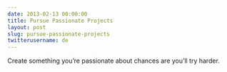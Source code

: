```yaml
---
date: 2013-02-13 00:00:00
title: Pursue Passionate Projects
layout: post
slug: pursue-passionate-projects
twitterusername: de 
---
```

Create something you’re passionate about chances are you’ll try harder.